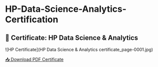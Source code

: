 # HP-Data-Science-Analytics-Certification
## 📜 Certificate: HP Data Science & Analytics

![HP Certificate](HP Data Science & Analytics certificate_page-0001.jpg)

[📥 Download PDF Certificate](./HP%20Data%20Science%20%26%20Analytics%20certificate.pdf)
